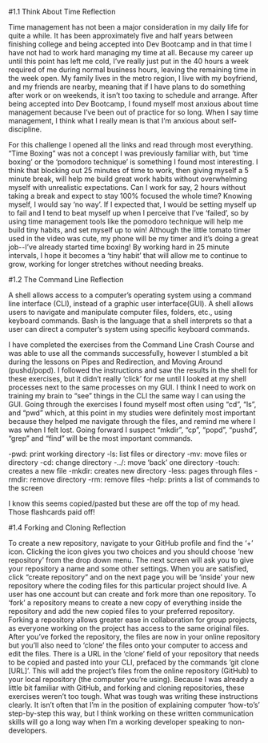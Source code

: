 #1.1 Think About Time Reflection

Time management has not been a major consideration in my daily life for quite a while. It has been approximately five and half years between finishing college and being accepted into Dev Bootcamp and in that time I have not had to work hard managing my time at all. Because my career up until this point has left me cold, I’ve really just put in the 40 hours a week required of me during normal business hours, leaving the remaining time in the week open. My family lives in the metro region, I live with my boyfriend, and my friends are nearby, meaning that if I have plans to do something after work or on weekends, it isn’t too taxing to schedule and arrange. After being accepted into Dev Bootcamp, I found myself most anxious about time management because I’ve been out of practice for so long. When I say time management, I think what I really mean is that I’m anxious about self-discipline.

For this challenge I opened all the links and read through most everything. “Time Boxing” was not a concept I was previously familiar with, but ‘time boxing’ or the ‘pomodoro technique’ is something I found most interesting. I think that blocking out 25 minutes of time to work, then giving myself a 5 minute break, will help me build great work habits without overwhelming myself with unrealistic expectations. Can I work for say, 2 hours without taking a break and expect to stay 100% focused the whole time? Knowing myself, I would say ‘no way’. If I expected that, I would be setting myself up to fail and I tend to beat myself up when I perceive that I’ve ‘failed’, so by using time management tools like the pomodoro technique will help me build tiny habits, and set myself up to win! Although the little tomato timer used in the video was cute, my phone will be my timer and it’s doing a great job--I’ve already started time boxing! By working hard in 25 minute intervals, I hope it becomes a ‘tiny habit’ that will allow me to continue to grow, working for longer stretches without needing breaks.

#1.2 The Command Line Reflection

A shell allows access to a computer’s operating system using a command line interface (CLI), instead of a graphic user interface(GUI). A shell allows users to navigate and manipulate computer files, folders, etc., using keyboard commands. Bash is the language that a shell interprets so that a user can direct a computer’s system using specific keyboard commands.

I have completed the exercises from the Command Line Crash Course and was able to use all the commands successfully, however I stumbled a bit during the lessons on Pipes and Redirection, and Moving Around (pushd/popd). I followed the instructions and saw the results in the shell for these exercises, but it didn’t really ‘click’ for me until I looked at my shell processes next to the same processes on my GUI. I think I need to work on training my brain to “see” things in the CLI the same way I can using the GUI. Going through the exercises I found myself most often using “cd”, “ls”, and “pwd” which, at this point in my studies were definitely most important because they helped me navigate through the files, and remind me where I was when I felt lost. Going forward I suspect “mkdir”, “cp”, “popd”, “pushd”, “grep” and “find” will be the most important commands.

-pwd: print working directory
-ls: list files or directory
-mv: move files or directory
-cd: change directory
-../: move ‘back’ one directory
-touch: creates a new file
-mkdir: creates new directory
-less: pages through files
-rmdir: remove directory
-rm: remove files
-help: prints a list of commands to the screen

I know this seems copied/pasted but these are off the top of my head. Those flashcards paid off!

#1.4 Forking and Cloning Reflection

To create a new repository, navigate to your GitHub profile and find the ‘+’ icon. Clicking the icon gives you two choices and you should choose ‘new repository’ from the drop down menu. The next screen will ask you to give your repository a name and some other settings. When you are satisfied, click “create repository” and on the next page you will be ‘inside’ your new repository where the coding files for this particular project should live. A user has one account but can create and fork more than one repository. To ‘fork’ a repository means to create a new copy of everything inside the repository and add the new copied files to your preferred repository. Forking a repository allows greater ease in collaboration for group projects, as everyone working on the project has access to the same original files. After you’ve forked the repository, the files are now in your online repository but you’ll also need to ‘clone’ the files onto your computer to access and edit the files. There is a URL in the ‘clone’ field of your repository  that needs to be copied and pasted into your CLI, prefaced by the commands ‘git clone [URL]’. This will add the project’s files from the online repository (GitHub) to your local repository (the computer you’re using). Because I was already a little bit familiar with GitHub, and forking and cloning repositories, these exercises weren’t too tough. What was tough was writing these instructions clearly. It isn’t often that I’m in the position of explaining computer ‘how-to’s’ step-by-step this way, but I think working on these written communication skills will go a long way when I’m a working developer speaking to non-developers. 